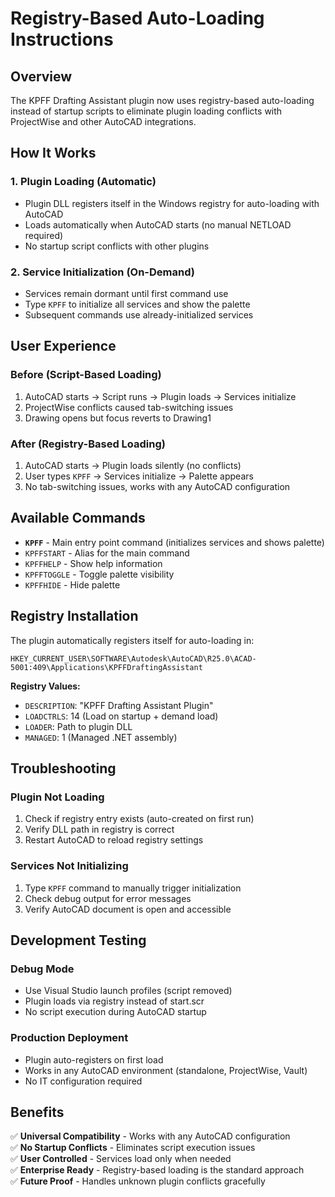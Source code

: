 # Registry-Based Auto-Loading Instructions

## Overview
The KPFF Drafting Assistant plugin now uses registry-based auto-loading instead of startup scripts to eliminate plugin loading conflicts with ProjectWise and other AutoCAD integrations.

## How It Works

### 1. **Plugin Loading (Automatic)**
- Plugin DLL registers itself in the Windows registry for auto-loading with AutoCAD
- Loads automatically when AutoCAD starts (no manual NETLOAD required)
- No startup script conflicts with other plugins

### 2. **Service Initialization (On-Demand)**
- Services remain dormant until first command use
- Type `KPFF` to initialize all services and show the palette
- Subsequent commands use already-initialized services

## User Experience

### **Before (Script-Based Loading)**
1. AutoCAD starts → Script runs → Plugin loads → Services initialize
2. ProjectWise conflicts caused tab-switching issues
3. Drawing opens but focus reverts to Drawing1

### **After (Registry-Based Loading)**
1. AutoCAD starts → Plugin loads silently (no conflicts)
2. User types `KPFF` → Services initialize → Palette appears
3. No tab-switching issues, works with any AutoCAD configuration

## Available Commands

- **`KPFF`** - Main entry point command (initializes services and shows palette)
- `KPFFSTART` - Alias for the main command
- `KPFFHELP` - Show help information
- `KPFFTOGGLE` - Toggle palette visibility
- `KPFFHIDE` - Hide palette

## Registry Installation

The plugin automatically registers itself for auto-loading in:
```
HKEY_CURRENT_USER\SOFTWARE\Autodesk\AutoCAD\R25.0\ACAD-5001:409\Applications\KPFFDraftingAssistant
```

**Registry Values:**
- `DESCRIPTION`: "KPFF Drafting Assistant Plugin"
- `LOADCTRLS`: 14 (Load on startup + demand load)
- `LOADER`: Path to plugin DLL
- `MANAGED`: 1 (Managed .NET assembly)

## Troubleshooting

### Plugin Not Loading
1. Check if registry entry exists (auto-created on first run)
2. Verify DLL path in registry is correct
3. Restart AutoCAD to reload registry settings

### Services Not Initializing
1. Type `KPFF` command to manually trigger initialization
2. Check debug output for error messages
3. Verify AutoCAD document is open and accessible

## Development Testing

### Debug Mode
- Use Visual Studio launch profiles (script removed)
- Plugin loads via registry instead of start.scr
- No script execution during AutoCAD startup

### Production Deployment
- Plugin auto-registers on first load
- Works in any AutoCAD environment (standalone, ProjectWise, Vault)
- No IT configuration required

## Benefits

✅ **Universal Compatibility** - Works with any AutoCAD configuration  
✅ **No Startup Conflicts** - Eliminates script execution issues  
✅ **User Controlled** - Services load only when needed  
✅ **Enterprise Ready** - Registry-based loading is the standard approach  
✅ **Future Proof** - Handles unknown plugin conflicts gracefully